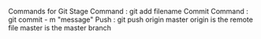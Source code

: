 Commands for Git 
Stage Command : git add filename 
Commit Command : git commit - m "message" 
Push : git push origin master
    origin is the remote file 
    master is the master branch 